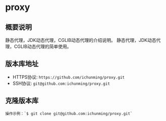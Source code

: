 # proxy

## 概要说明
  静态代理，JDK动态代理，CGLIB动态代理的介绍说明。
	静态代理，JDK动态代理，CGLIB动态代理的简单使用。

## 版本库地址
* HTTPS协议: `https://github.com/ichunming/proxy.git`
* SSH协议: `git@github.com:ichunming/proxy.git`

## 克隆版本库
    操作示例：`$ git clone git@github.com:ichunming/proxy.git`
